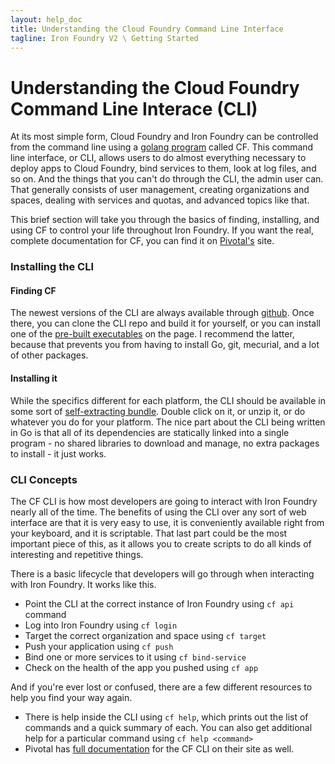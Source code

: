 ```yaml
---
layout: help_doc
title: Understanding the Cloud Foundry Command Line Interface
tagline: Iron Foundry V2 \ Getting Started
---
```


# Understanding the Cloud Foundry Command Line Interace (CLI)

At its most simple form, Cloud Foundry and Iron Foundry can be controlled from the command line using a [golang program](https://github.com/cloudfoundry/cli) called CF. This command line interface, or CLI, allows users to do almost everything necessary to deploy apps to Cloud Foundry, bind services to them, look at log files, and so on. And the things that you can't do through the CLI, the admin user can. That generally consists of user management, creating organizations and spaces, dealing with services and quotas, and advanced topics like that. 

This brief section will take you through the basics of finding, installing, and using CF to control your life throughout Iron Foundry. If you want the real, complete documentation for CF, you can find it on [Pivotal's](http://docs.cloudfoundry.org/devguide/installcf/whats-new-v6.html) site.

### Installing the CLI
#### Finding CF
The newest versions of the CLI are always available through [github](https://github.com/cloudfolundry/cli). Once there, you can clone the CLI repo and build it for yourself, or you can install one of the [pre-built executables](https://github.com/cloudfoundry/cli#stable-release) on the page. I recommend the latter, because that prevents you from having to install Go, git, mecurial, and a lot of other packages.

#### Installing it
While the specifics different for each platform, the CLI should be available in some sort of [self-extracting bundle](https://github.com/cloudfoundry/cli#stable-release). Double click on it, or unzip it, or do whatever you do for your platform. The nice part about the CLI being written in Go is that all of its dependencies are statically linked into a single program - no shared libraries to download and  manage, no extra packages to install - it just works.

### CLI Concepts
The CF CLI is how most developers are going to interact with Iron Foundry nearly all of the time. The benefits of using the CLI over any sort of web interface are that it is very easy to use, it is conveniently available right from your keyboard, and it is scriptable. That last part could be the most important piece of this, as it allows you to create scripts to do all kinds of interesting and repetitive things. 

There is a basic lifecycle that developers will go through when interacting with Iron Foundry. It works like this.

* Point the CLI at the correct instance of Iron Foundry using `cf api` command
* Log into Iron Foundry using `cf login`
* Target the correct organization and space using `cf target`
* Push your application using `cf push`
* Bind one or more services to it using `cf bind-service`
* Check on the health of the app you pushed using `cf app`

And if you're ever lost or confused, there are a few different resources to help you find your way again.

* There is help inside the CLI using `cf help`, which prints out the list of commands and a quick summary of each. You can also get additional help for a particular command using `cf help <command>`
* Pivotal has [full documentation](http://docs.cloudfoundry.org/devguide/installcf) for the CF CLI on their site as well. 



